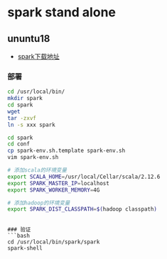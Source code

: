 # spark stand alone

## ununtu18

- [spark下载地址](https://mirrors.tuna.tsinghua.edu.cn/apache/spark)  

### 部署 
```bash
cd /usr/local/bin/
mkdir spark
cd spark
wget 
tar -zxvf 
ln -s xxx spark

cd spark
cd conf
cp spark-env.sh.template spark-env.sh
vim spark-env.sh

# 添加scala的环境变量
export SCALA_HOME=/usr/local/Cellar/scala/2.12.6
export SPARK_MASTER_IP=localhost
export SPARK_WORKER_MEMORY=4G

# 添加hadoop的环境变量
export SPARK_DIST_CLASSPATH=$(hadoop classpath)
```
```

### 验证
```bash
cd /usr/local/bin/spark/spark
spark-shell
```



